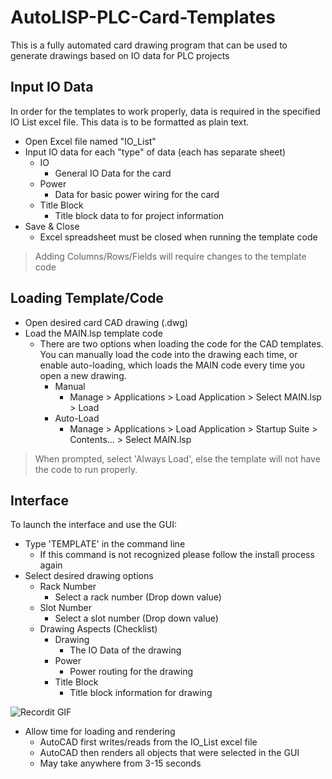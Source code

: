 # AutoLISP-PLC-Card-Templates
This is a fully automated card drawing program that can be used to generate drawings based on IO data for PLC projects

## Input IO Data
In order for the templates to work properly, data is required in the specified IO List excel file. This data is to be formatted as plain text. 

- Open Excel file named "IO_List"
- Input IO data for each "type" of data (each has separate sheet)
  - IO
    - General IO Data for the card
  - Power
    - Data for basic power wiring for the card
  - Title Block
    - Title block data to for project information
- Save & Close 
  - Excel spreadsheet must be closed when running the template code

> Adding Columns/Rows/Fields will require changes to the template code

## Loading Template/Code
- Open desired card CAD drawing (.dwg)
- Load the MAIN.lsp template code
  - There are two options when loading the code for the CAD templates. You can manually load the code into the drawing each time, or enable auto-loading, which loads the MAIN code every time you open a new drawing.
    - Manual 
      - Manage > Applications > Load Application > Select MAIN.lsp > Load
    - Auto-Load
      - Manage > Applications > Load Application > Startup Suite > Contents... > Select MAIN.lsp

> When prompted, select 'Always Load', else the template will not have the code to run properly.

## Interface

To launch the interface and use the GUI:

- Type 'TEMPLATE' in the command line
  - If this command is not recognized please follow the install process again
- Select desired drawing options
  - Rack Number
    - Select a rack number (Drop down value)
  - Slot Number
    - Select a slot number (Drop down value)
  - Drawing Aspects (Checklist)
    - Drawing
      - The IO Data of the drawing
    - Power
      - Power routing for the drawing
    - Title Block
      - Title block information for drawing
      
![Recordit GIF](http://g.recordit.co/EV9Tei3mdG.gif)

- Allow time for loading and rendering
  - AutoCAD first writes/reads from the IO_List excel file
  - AutoCAD then renders all objects that were selected in the GUI
  - May take anywhere from 3-15 seconds
